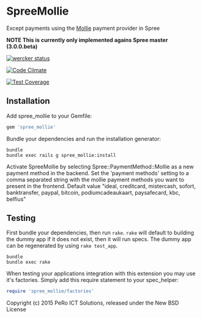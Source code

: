 SpreeMollie
===========

Except payments using the [Mollie](https://www.mollie.com) payment provider in Spree

**NOTE This is currently only implemented agains Spree master (3.0.0.beta)**

[![wercker status](https://app.wercker.com/status/52c82d6a6ba0e8d59a4bde329939e420/m "wercker status")](https://app.wercker.com/project/bykey/52c82d6a6ba0e8d59a4bde329939e420)

[![Code Climate](https://codeclimate.com/github/pero-ict-solutions/spree_mollie/badges/gpa.svg)](https://codeclimate.com/github/pero-ict-solutions/spree_mollie)

[![Test Coverage](https://codeclimate.com/github/pero-ict-solutions/spree_mollie/badges/coverage.svg)](https://codeclimate.com/github/pero-ict-solutions/spree_mollie)


Installation
------------

Add spree_mollie to your Gemfile:

```ruby
gem 'spree_mollie'
```

Bundle your dependencies and run the installation generator:

```shell
bundle
bundle exec rails g spree_mollie:install
```

Activate SpreeMollie by selecting Spree::PaymentMethod::Mollie as a new payment method in the backend. Set the 'payment methods' setting to a comma separated string with the mollie payment methods you want to present in the frontend. Default value "ideal, creditcard, mistercash, sofort, banktransfer, paypal, bitcoin, podiumcadeaukaart, paysafecard, kbc, belfius"

Testing
-------

First bundle your dependencies, then run `rake`. `rake` will default to building the dummy app if it does not exist, then it will run specs. The dummy app can be regenerated by using `rake test_app`.

```shell
bundle
bundle exec rake
```

When testing your applications integration with this extension you may use it's factories.
Simply add this require statement to your spec_helper:

```ruby
require 'spree_mollie/factories'
```

Copyright (c) 2015 PeRo ICT Solutions, released under the New BSD License
